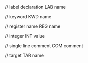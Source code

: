 // label declaration
LAB name

// keyword
KWD name

// register name
REG name

// integer
INT value

// single line comment
COM comment

// target
TAR name